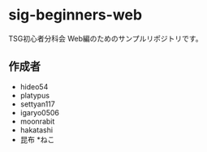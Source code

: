 # sig-beginners-web

TSG初心者分科会 Web編のためのサンプルリポジトリです。

## 作成者

* hideo54
* platypus
* settyan117
* igaryo0506
* moonrabit
* hakatashi
* 昆布
*ねこ
